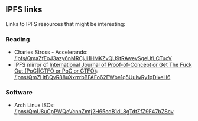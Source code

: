 


## IPFS links

Links to IPFS resources that might be interesting:

### Reading

*   Charles Stross - Accelerando: [/ipfs/QmaZfEoJ3azy6nMRCjJi1HMKZvQU9tRAwevSgeUfLCTucV](ipfs://QmaZfEoJ3azy6nMRCjJi1HMKZvQU9tRAwevSgeUfLCTucV)
*   IPFS mirror of [International Journal of Proof-of-Concept or Get The Fuck Out (PoC||GTFO or PoC or GTFO)](https://www.alchemistowl.org/pocorgtfo/): [/ipns/QmZHtBQvR88uXxrrrbBFAFo62EWbe1q5UuiwRy1qDixeH6](ipns://QmZHtBQvR88uXxrrrbBFAFo62EWbe1q5UuiwRy1qDixeH6)

### Software

*   Arch Linux ISOs: [/ipns/QmU8uCpPWQeVcnnZmtj2H65cdB1dL8gTdtZfZ9F47bZScv](ipns://QmU8uCpPWQeVcnnZmtj2H65cdB1dL8gTdtZfZ9F47bZScv)
